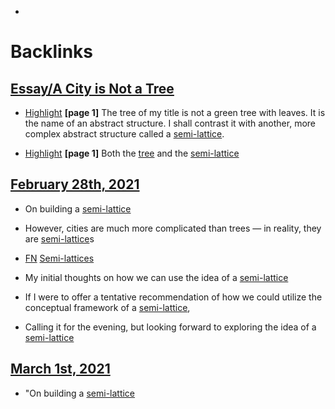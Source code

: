 - 

# Backlinks
## [Essay/A City is Not a Tree](<Essay/A City is Not a Tree.md>)
- [Highlight](<Highlight.md>) **[page 1]** The tree of my title is not a green tree with leaves. It is the name of an abstract structure. I shall contrast it with another, more complex abstract structure called a [semi-lattice](<semi-lattice.md>).

- [Highlight](<Highlight.md>) **[page 1]** Both the [tree](<tree.md>) and the [semi-lattice](<semi-lattice.md>)

## [February 28th, 2021](<February 28th, 2021.md>)
- On building a [semi-lattice](<semi-lattice.md>)

- However, cities are much more complicated than trees — in reality, they are [semi-lattice](<semi-lattice.md>)s

- [FN](<FN.md>) [Semi-lattices]([semi-lattice](<semi-lattice.md>))

- My initial thoughts on how we can use the idea of a [semi-lattice](<semi-lattice.md>)

- If I were to offer a tentative recommendation of how we could utilize the conceptual framework of a [semi-lattice](<semi-lattice.md>),

- Calling it for the evening, but looking forward to exploring the idea of a [semi-lattice](<semi-lattice.md>)

## [March 1st, 2021](<March 1st, 2021.md>)
- "On building a [semi-lattice](<semi-lattice.md>)

